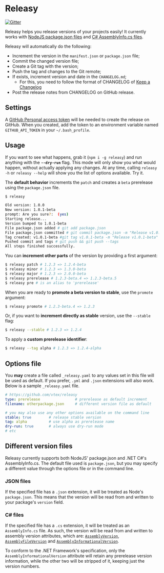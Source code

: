 # Releasy

[![Gitter](https://badges.gitter.im/Join%20Chat.svg)](https://gitter.im/vtex/releasy?utm_source=badge&utm_medium=badge&utm_campaign=pr-badge&utm_content=badge)

Releasy helps you release versions of your projects easily! It currently works with [NodeJS package.json files](#json-files) and [C# AssemblyInfo.cs files](#c-files).

Releasy will automatically do the following:
 - Increment the version in the `manifest.json` or `package.json` file;
 - Commit the changed version file;
 - Create a Git tag with the version;
 - Push the tag and changes to the Git remote;
 - If exists, increment version and date in the `CHANGELOG.md`;
    - For this, you need to follow the format of CHANGELOG of [Keep a Changelog](http://keepachangelog.com/en/1.0.0/)
 - Post the release notes from CHANGELOG on GitHub release.

## Settings

A [GitHub Personal access token](https://help.github.com/articles/creating-an-access-token-for-command-line-use/) will be needed to create the release on GitHub. When you created, add the token to an environment variable named `GITHUB_API_TOKEN` in your `~/.bash_profile`.

## Usage

If you want to see what happens, grab it (`npm i -g releasy`) and run anything with the **`--dry-run`** flag. This mode will only show you what would happen, without actually applying any changes. At any time, calling `releasy -h` or `releasy --help` will show you the list of options available. Try it.

The **default behavior** increments the `patch` and creates a `beta` prerelease using the `package.json` file.

```sh
$ releasy

Old version: 1.0.0
New version: 1.0.1-beta
prompt: Are you sure?:  (yes)
Starting release...
Version bumped to 1.0.1-beta
File package.json added # git add package.json
File package.json committed # git commit package.json -m "Release v1.0.1-beta"
Tag created: v1.0.1-beta #git tag v1.0.1-beta -m "Release v1.0.1-beta"
Pushed commit and tags # git push && git push --tags
All steps finished successfully.
```

You can **increment other parts** of the version by providing a first argument:

```sh
$ releasy patch # 1.2.3 => 1.2.4-beta
$ releasy minor # 1.2.3 => 1.3.0-beta
$ releasy major # 1.2.3 => 2.0.0-beta
$ releasy prerelease # 1.2.3-beta.4 => 1.2.3-beta.5
$ releasy pre # is an alias to 'prerelease'
```

When you are ready to **promote a beta version to stable**, use the `promote` argument:

```sh
$ releasy promote # 1.2.3-beta.4 => 1.2.3
```

Or, if you want to **increment directly as stable** version, use the `--stable` flag:

```sh
$ releasy --stable # 1.2.3 => 1.2.4
```

To apply a **custom prerelease identifier**:

```sh
$ releasy --tag alpha # 1.2.3 => 1.2.4-alpha
```

## Options file

You **may** create a file called `_releasy.yaml` to any values set in this file will be used as default. If you prefer, `.yml` and `.json` extensions will also work. Below is a sample `_releasy.yaml` file.

```yaml
# https://github.com/vtex/releasy
type: prerelease                # prerelease as default increment
filename: otherpackage.json     # different version file as default

# you may also use any other options available on the command line
stable: true        # release stable version
tag: alpha          # use alpha as prerelease name
dry-run: true       # always use dry-run mode
# etc
```

## Different version files

Releasy currently supports both NodeJS' package.json and .NET C#'s AssemblyInfo.cs. The default file used is `package.json`, but you may specify a different value through the options file or in the command line.

### JSON files

If the specified file has a `.json` extension, it will be treated as Node's `package.json`. This means that the version will be read from and written to your package's `version` field.

### C# files

If the specified file has a `.cs` extension, it will be treated as an `AssemblyInfo.cs` file. As such, the version will be read from and written to assembly version attributes, which are: [`AssemblyVersion`](http://msdn.microsoft.com/en-us/library/system.reflection.assemblyversionattribute(v=vs.110).aspx), [`AssemblyFileVersion`](http://msdn.microsoft.com/en-us/library/system.reflection.assemblyfileversionattribute(v=vs.110).aspx) and [`AssemblyInformationalVersion`](http://msdn.microsoft.com/en-us/library/system.reflection.assemblyinformationalversionattribute(v=vs.110).aspx).

To conform to the .NET Framework's specification, only the `AssemblyInformationalVersion` attribute will retain any prerelease version information, while the other two will be stripped of it, keeping just the version numbers.
